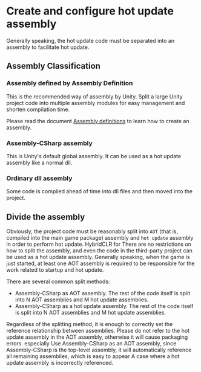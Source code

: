 # Create and configure hot update assembly

Generally speaking, the hot update code must be separated into an assembly to facilitate hot update.

## Assembly Classification

### Assembly defined by Assembly Definition

This is the recommended way of assembly by Unity. Split a large Unity project code into multiple assembly modules for easy management and shorten compilation time.

Please read the document [Assembly definitions](https://docs.unity3d.com/Manual/ScriptCompilationAssemblyDefinitionFiles.html) to learn how to create an assembly.

### Assembly-CSharp assembly

This is Unity's default global assembly. It can be used as a hot update assembly like a normal dll.

### Ordinary dll assembly

Some code is compiled ahead of time into dll files and then moved into the project.

## Divide the assembly

Obviously, the project code must be reasonably split into `AOT` (that is, compiled into the main game package) assembly and `hot update` assembly in order to perform hot update. HybridCLR for
There are no restrictions on how to split the assembly, and even the code in the third-party project can be used as a hot update assembly. Generally speaking, when the game is just started, at least one AOT assembly is required to be responsible for the work related to startup and hot update.



There are several common split methods:

- Assembly-CSharp as AOT assembly. The rest of the code itself is split into N AOT assemblies and M hot update assemblies.
- Assembly-CSharp as a hot update assembly. The rest of the code itself is split into N AOT assemblies and M hot update assemblies.

Regardless of the splitting method, it is enough to correctly set the reference relationship between assemblies. Please do not refer to the hot update assembly in the AOT assembly, otherwise it will cause packaging errors. especially
Use Assembly-CSharp as an AOT assembly, since Assembly-CSharp is the top-level assembly, it will automatically reference all remaining assemblies, which is easy to appear
A case where a hot update assembly is incorrectly referenced.
